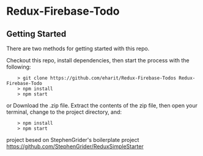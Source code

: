 # Redux-Firebase-Todo

## Getting Started

There are two methods for getting started with this repo.

Checkout this repo, install dependencies, then start the  process with the following:

```
	> git clone https://github.com/eharit/Redux-Firebase-Todos Redux-Firebase-Todo
	> npm install
	> npm start
```

or
Download the .zip file.  Extract the contents of the zip file, then open your terminal, change to the project directory, and:

```
	> npm install
	> npm start
```

project besed on StephenGrider's boilerplate project
https://github.com/StephenGrider/ReduxSimpleStarter
